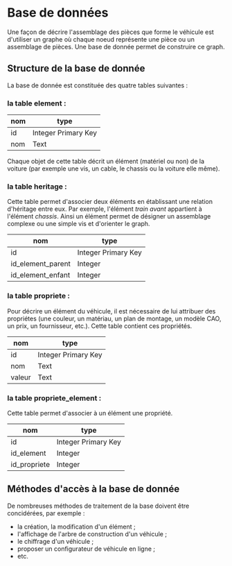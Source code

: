 # Base de données

Une façon de décrire l'assemblage des pièces que forme le véhicule est d'utiliser un graphe où chaque noeud représente une pièce ou un assemblage de pièces. Une base de donnée permet de construire ce graph.

## Structure de la base de donnée

La base de donnée est constituée des quatre tables suivantes :

### la table **element** :

| nom | type |
| --- | ---- |
| id  | Integer Primary Key |
| nom | Text |

Chaque objet de cette table décrit un élément (matériel ou non) de la voiture (par exemple une vis, un cable, le chassis ou la voiture elle même).

### la table **heritage** :

Cette table permet d'associer deux éléments en établissant une relation d'héritage entre eux. Par exemple, l'élément *train avant* appartient à l'élément *chassis*. Ainsi un élément permet de désigner un assemblage complexe ou une simple vis et d'orienter le graph.

| nom | type |
| --- | ---- |
| id  | Integer Primary Key |
| id_element_parent | Integer |
| id_element_enfant | Integer |

### la table **propriete** :

Pour décrire un élément du véhicule, il est nécessaire de lui attribuer des propriétes (une couleur, un matériau, un plan de montage, un modèle CAO, un prix, un fournisseur, etc.). Cette table contient ces propriétés.

| nom | type |
| --- | ---- |
| id  | Integer Primary Key |
| nom | Text |
| valeur | Text |

### la table **propriete_element** :

Cette table permet d'associer à un élément une propriété.

| nom | type |
| --- | ---- |
| id  | Integer Primary Key |
| id_element | Integer |
| id_propriete | Integer |


## Méthodes d'accès à la base de donnée

De nombreuses méthodes de traitement de la base doivent être concidérées, par exemple :
+ la création, la modification d'un élément ;
+ l'affichage de l'arbre de construction d'un véhicule ;
+ le chiffrage d'un véhicule ;
+ proposer un configurateur de véhicule en ligne ;
+ etc.
